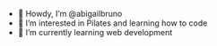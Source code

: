 - 👋 Howdy, I’m @abigailbruno
- 👀 I’m interested in Pilates and learning how to code
- 🌱 I’m currently learning web development

<!---
abigailbruno/abigailbruno is a ✨ special ✨ repository because its `README.md` (this file) appears on your GitHub profile.
You can click the Preview link to take a look at your changes.
--->
